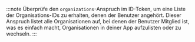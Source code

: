 :::note
Überprüfe den `organizations`-Anspruch im ID-Token, um eine Liste der Organisations-IDs zu erhalten, denen der Benutzer angehört. Dieser Anspruch listet alle Organisationen auf, bei denen der Benutzer Mitglied ist, was es einfach macht, Organisationen in deiner App aufzulisten oder zu wechseln.
:::